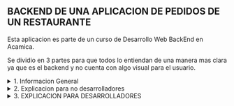 ## BACKEND DE UNA APLICACION DE PEDIDOS DE UN RESTAURANTE

Esta aplicacion es parte de un curso de Desarrollo Web BackEnd en Acamica.

Se dividio en 3 partes para que todos lo entiendan de una manera mas clara ya que es el backend y no cuenta con algo visual para el usuario.

<details>
<summary>1. Informacion General</summary>
<br>
En el desarrollo de esta aplicacion se utilizo metodologia Scrum.

<h4>Backlog</h4>
<details>
<summary>Sprint 1</summary>

![ ](images-readme/sprint-1-1.png)

![ ](images-readme/sprint-1-2.png)

![ ](images-readme/sprint-1-3.png)

</details>
<details>
<summary>Sprint 2</summary>

![ ](images-readme/sprint-2-1.png)

![ ](images-readme/sprint-2-2.png)

</details>
<details>
<summary>Sprint 3</summary>

[Trello del Sprint 3](https://trello.com/b/iqSzLTJf/sprint-3)

![ ](images-readme/sprint-3-1.png)

![ ](images-readme/sprint-3-2.png)

</details>
<details>
<summary>Sprint 4</summary>
En desarrollo
</details>

</details>

<details>
<summary>2. Explicacion para no desarrolladores</summary>

Puede que sepas o no, pero el backend envia un archivo al fronten llamado JSON, se ve algo asi:

imagen json

Por lo tanto el frontend debe de tomar ese archivo y pintarlo en pantalla.

Te preguntaras: ¿Puedo probar el backend? Si, este backend tiene documentacion, para simplificarlo, le permite al frontend que tiene que poner el cliente y comprobar que pasa si por ejemplo pone numeros en lugar de letras

Esto lo hice con una herramienta llamada swagger, que me permite documentarlo
Cuando ingreses veras algo asi :

<details>
<summary>Imagen de muestra de Swagger</summary>

![ ](images-readme/swagger.png)

</details>

No te preocupes, te guiare en un par de comprobaciones

[Link del backend](https://www.restaurantedelilahbackend.tk/api-docs/)

</details>

<details>

<summary>3. EXPLICACION PARA DESARROLLADORES</summary>

### API para app de un restaurante.

### Instrucciones de instalación

```
git clone https://github.com/jonatan-c/acamica-sprint1.git
o descargar el repositorio de github
```

```
npm install

```

Crea la base de datos:

```

create database persistencia_sprint2;

```

Importa la base de datos de la carpeta SQL en mysql Workbench

Crea el archivo .env en la carpeta principal e ingresa los siguientes datos:

```

//SERVER
PORT_SERVER=4000

//JWT
SECRETA=secreta

//DB
MYSQL_DB_NAME=persistencia_sprint2
MYSQL_USER="ingrese su usuario"
MYSQL_PASS="ingrese su contraseña"
MYSQL_HOST=localhost
MYSQL_PORT=3306

//REDIS
REDIS_HOST=localhost
REDIS_PORT=6379


```

Por defecto ya viene cargados algunos datos en la base de datos

```

Usuario 1 - Admin - Online --> name: admin , password: admin
Usuario 2 - User - Online --> name:user , password: user

```

Para iniciar app

```

npm run dev

```

Documentancion Swagger

```

http://localhost:4001/api-docs

```

Para correr test

```

npm run test

```

</details>
